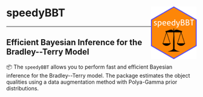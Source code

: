 # speedyBBT <img src='man/figures/speedyBBT.png' align="right" height="140px"/>
---
## Efficient Bayesian Inference for the Bradley--Terry Model
📦 The `speedyBBT` allows you to perform fast and efficient Bayesian inference for the Bradley--Terry model. The package estimates the object qualities using a data augmentation method with Polya-Gamma prior distributions. 



